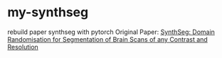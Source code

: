 # my-synthseg
rebuild paper synthseg with pytorch
Original Paper: [SynthSeg: Domain Randomisation for Segmentation of Brain Scans of any Contrast and Resolution](https://arxiv.org/abs/2107.09559)